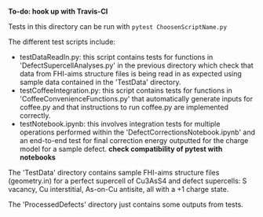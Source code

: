 **To-do: hook up with Travis-CI**

Tests in this directory can be run with `pytest ChoosenScriptName.py`

The different test scripts include:
- testDataReadIn.py: this script contains tests for functions in 'DefectSupercellAnalyses.py' in the previous directory which check that data from FHI-aims structure files is being read in as expected using sample data contained in the 'TestData' directory.
- testCoffeeIntegration.py: this script contains tests for functions in 'CoffeeConvenienceFunctions.py' that automatically generate inputs for coffee.py and that instructions to run coffee.py are implemented correctly.
- testNotebook.ipynb: this involves integration tests for multiple operations performed within the 'DefectCorrectionsNotebook.ipynb' and an end-to-end test for final correction energy outputted for the charge model for a sample defect. **check compatibility of pytest with notebooks**


The 'TestData' directory contains sample FHI-aims structure files (geometry.in) for a perfect supercell of Cu3AsS4 and defect supercells: S vacancy, Cu interstitial, As-on-Cu antisite, all with a +1 charge state.


The 'ProcessedDefects' directory just contains some outputs from tests.